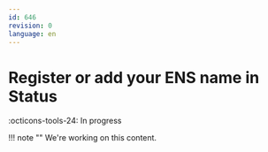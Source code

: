 ```yaml
---
id: 646
revision: 0
language: en
---
```


# Register or add your ENS name in Status

:octicons-tools-24: In progress

!!! note ""
We're working on this content.
